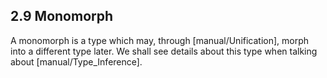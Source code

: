 ## 2.9 Monomorph

A monomorph is a type which may, through [manual/Unification], morph into a different type later. We shall see details about this type when talking about [manual/Type_Inference].